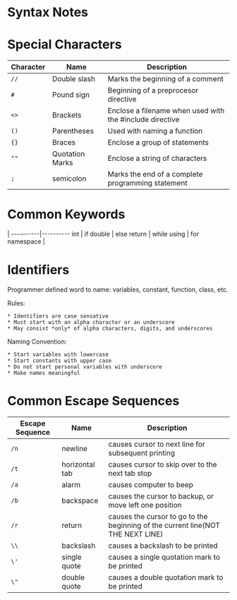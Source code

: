 # Syntax Notes

# Special Characters
Character | Name | Description
----------|------|------------
  `//` | Double slash    | Marks the beginning of a comment
  `#`  | Pound sign      |Beginning of  a preprocesor directive
  `<>` | Brackets        | Enclose a filename when used with the #include directive
  `()` | Parentheses     | Used with naming a function
  `{}` | Braces          | Enclose a group of statements
  `""` | Quotation Marks |Enclose a string of characters
  `;`  | semicolon       | Marks the end of a complete programming statement

# Common Keywords
 | 
----------|----------
int       | if
double    | else
return    | while
using     | for
namespace |

# Identifiers
  Programmer defined word to name: variables, constant, function, class, etc.
  
  Rules:
  
    * Identifiers are case sensative
    * Must start with an alpha character or an underscore
    * May consist *only* of alpha characters, digits, and underscores
    
  Naming Convention:
  
    * Start variables with lowercase
    * Start constants with upper case
    * Do not start personal variables with underscore
    * Make names meaningful

# Common Escape Sequences
Escape Sequence | Name | Description
----------------|------|------------
  `/n`  | newline         | causes cursor to next line for subsequent printing
  `/t`  | horizontal tab  | causes cursor to skip over to the next tab stop
  `/a`  | alarm           | causes computer to beep
  `/b`  | backspace       | causes the cursor to backup, or move left one position
  `/r`  | return          | causes the cursor to go to the beginning of the current line(NOT THE NEXT LINE)
  `\\`  | backslash       | causes a backslash to be printed
  `\'`  | single quote    | causes a single quotation mark to be printed
  `\"`  | double quote    | causes a double quotation mark to be printed

